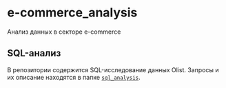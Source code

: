# e-commerce_analysis
Анализ данных в секторе e-commerce
## SQL-анализ
В репозитории содержится SQL-исследование данных Olist. Запросы и их описание находятся в папке [`sql_analysis`](sql_analysis/).
